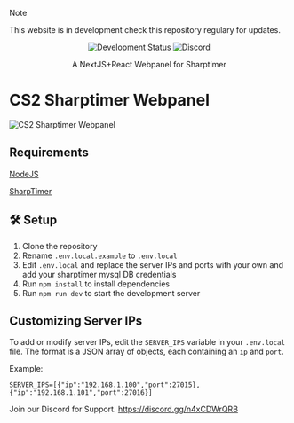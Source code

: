 > [!NOTE]
>This website is in development check this repository regulary for updates.

<div align="center">
  
[![Development Status](https://img.shields.io/badge/Status-In%20Development-yellow)](https://github.com/jke-cs/cs2-sharptimer-webpanel)
[![Discord](https://img.shields.io/discord/371718546121556002?color=7289DA&logo=discord&logoColor=white)](https://discord.gg/n4xCDWrQRB)

A NextJS+React Webpanel for Sharptimer

</div>



# CS2 Sharptimer Webpanel



![CS2 Sharptimer Webpanel](https://i.gyazo.com/313029b595f669cac3fee4a5847cd22f.png)


## Requirements

[NodeJS](https://nodejs.org/en/download/package-manager/current)

[SharpTimer](https://github.com/Letaryat/poor-sharptimer)


## 🛠️ Setup

1. Clone the repository
2. Rename `.env.local.example` to `.env.local`
3. Edit `.env.local` and replace the server IPs and ports with your own and add your sharptimer mysql DB credentials
4. Run `npm install` to install dependencies
5. Run `npm run dev` to start the development server

## Customizing Server IPs

To add or modify server IPs, edit the `SERVER_IPS` variable in your `.env.local` file. The format is a JSON array of objects, each containing an `ip` and `port`.

Example:
```
SERVER_IPS=[{"ip":"192.168.1.100","port":27015},{"ip":"192.168.1.101","port":27016}]
```


Join our Discord for Support.
https://discord.gg/n4xCDWrQRB
